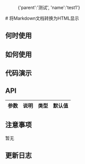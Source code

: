 <menu>
{'parent':'测试',
'name':'test1'}
</menu>
# 将Markdown文档转换为HTML显示


 ## 何时使用


 ## 如何使用


 ## 代码演示

 ## API

 |参数|说明|类型|默认值|
|:---|:-----|:----|:------|


 ## 注意事项

 暂无

 ## 更新日志